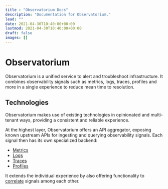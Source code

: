 ```yaml
---
title : "Observatorium Docs"
description: "Documentation for Observatorium."
lead: ""
date: 2021-04-30T10:40:00+00:00
lastmod: 2021-04-30T10:40:00+00:00
draft: false
images: []
---
```


# Observatorium

Observatorium is a unified service to alert and troubleshoot infrastructure. It combines observability signals such as metrics, logs, traces, profiles and more in a single experience to reduce mean time to resolution.

## Technologies

Observatorium makes use of existing technologies in opinionated and multi-tenant ways, providing a consistent and reliable experience.

At the highest layer, Observatorium offers an API aggregator, exposing known upstream APIs for ingesting and querying observability signals. Each signal then has its own specialized backend:

* [Metrics](design/metrics.md)
* [Logs](design/logs.md)
* [Traces](design/traces.md)
* [Profiles](design/profiles.md)

It extends the individual experience by also offering functionality to [correlate](design/correlation.md) signals among each other.

